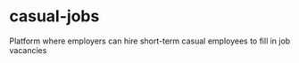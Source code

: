 # casual-jobs
Platform where employers can hire short-term casual employees to fill in job vacancies
